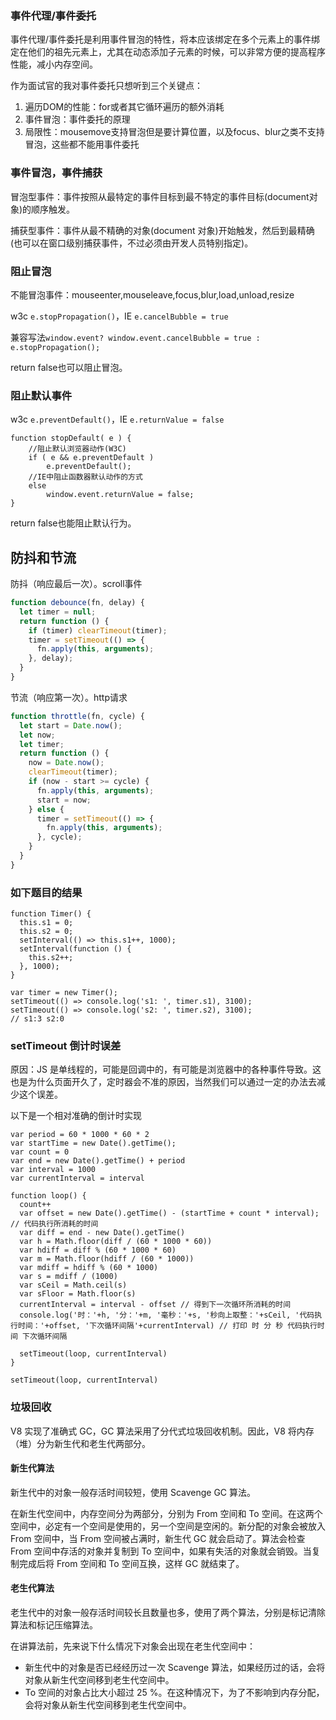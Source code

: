 

### 事件代理/事件委托

事件代理/事件委托是利用事件冒泡的特性，将本应该绑定在多个元素上的事件绑定在他们的祖先元素上，尤其在动态添加子元素的时候，可以非常方便的提高程序性能，减小内存空间。

作为面试官的我对事件委托只想听到三个关键点： 

1. 遍历DOM的性能：for或者其它循环遍历的额外消耗
2. 事件冒泡：事件委托的原理
3. 局限性：mousemove支持冒泡但是要计算位置，以及focus、blur之类不支持冒泡，这些都不能用事件委托

### 事件冒泡，事件捕获

冒泡型事件：事件按照从最特定的事件目标到最不特定的事件目标(document对象)的顺序触发。

捕获型事件：事件从最不精确的对象(document 对象)开始触发，然后到最精确(也可以在窗口级别捕获事件，不过必须由开发人员特别指定)。

### 阻止冒泡

不能冒泡事件：mouseenter,mouseleave,focus,blur,load,unload,resize

w3c `e.stopPropagation()`，IE `e.cancelBubble = true`

兼容写法`window.event? window.event.cancelBubble = true : e.stopPropagation();`

return false也可以阻止冒泡。

### 阻止默认事件

w3c `e.preventDefault()`，IE `e.returnValue = false`

```
function stopDefault( e ) { 
    //阻止默认浏览器动作(W3C) 
    if ( e && e.preventDefault ) 
        e.preventDefault(); 
    //IE中阻止函数器默认动作的方式 
    else 
        window.event.returnValue = false; 
} 
```

return false也能阻止默认行为。

## 防抖和节流

防抖（响应最后一次）。scroll事件

```js
function debounce(fn, delay) {
  let timer = null;
  return function () {
    if (timer) clearTimeout(timer);
    timer = setTimeout(() => {
      fn.apply(this, arguments);
    }, delay);
  }
} 
```

节流（响应第一次）。http请求

```js
function throttle(fn, cycle) {
  let start = Date.now();
  let now;
  let timer;
  return function () {
    now = Date.now();
    clearTimeout(timer);
    if (now - start >= cycle) {
      fn.apply(this, arguments);
      start = now;
    } else {
      timer = setTimeout(() => {
        fn.apply(this, arguments);
      }, cycle);
    }
  }
}  
```

### 如下题目的结果

```
function Timer() {
  this.s1 = 0;
  this.s2 = 0;
  setInterval(() => this.s1++, 1000);
  setInterval(function () {
    this.s2++;
  }, 1000);
}

var timer = new Timer();
setTimeout(() => console.log('s1: ', timer.s1), 3100);
setTimeout(() => console.log('s2: ', timer.s2), 3100); 
// s1:3 s2:0
```

### setTimeout 倒计时误差

原因：JS 是单线程的，可能是回调中的，有可能是浏览器中的各种事件导致。这也是为什么页面开久了，定时器会不准的原因，当然我们可以通过一定的办法去减少这个误差。

以下是一个相对准确的倒计时实现

```
var period = 60 * 1000 * 60 * 2
var startTime = new Date().getTime();
var count = 0
var end = new Date().getTime() + period
var interval = 1000
var currentInterval = interval

function loop() {
  count++
  var offset = new Date().getTime() - (startTime + count * interval); // 代码执行所消耗的时间
  var diff = end - new Date().getTime()
  var h = Math.floor(diff / (60 * 1000 * 60))
  var hdiff = diff % (60 * 1000 * 60)
  var m = Math.floor(hdiff / (60 * 1000))
  var mdiff = hdiff % (60 * 1000)
  var s = mdiff / (1000)
  var sCeil = Math.ceil(s)
  var sFloor = Math.floor(s)
  currentInterval = interval - offset // 得到下一次循环所消耗的时间
  console.log('时：'+h, '分：'+m, '毫秒：'+s, '秒向上取整：'+sCeil, '代码执行时间：'+offset, '下次循环间隔'+currentInterval) // 打印 时 分 秒 代码执行时间 下次循环间隔

  setTimeout(loop, currentInterval)
}

setTimeout(loop, currentInterval)
```

### 垃圾回收

V8 实现了准确式 GC，GC 算法采用了分代式垃圾回收机制。因此，V8 将内存（堆）分为新生代和老生代两部分。

#### 新生代算法

新生代中的对象一般存活时间较短，使用 Scavenge GC 算法。

在新生代空间中，内存空间分为两部分，分别为 From 空间和 To 空间。在这两个空间中，必定有一个空间是使用的，另一个空间是空闲的。新分配的对象会被放入 From 空间中，当 From 空间被占满时，新生代 GC 就会启动了。算法会检查 From 空间中存活的对象并复制到 To 空间中，如果有失活的对象就会销毁。当复制完成后将 From 空间和 To 空间互换，这样 GC 就结束了。

#### 老生代算法

老生代中的对象一般存活时间较长且数量也多，使用了两个算法，分别是标记清除算法和标记压缩算法。

在讲算法前，先来说下什么情况下对象会出现在老生代空间中：

- 新生代中的对象是否已经经历过一次 Scavenge 算法，如果经历过的话，会将对象从新生代空间移到老生代空间中。
- To 空间的对象占比大小超过 25 %。在这种情况下，为了不影响到内存分配，会将对象从新生代空间移到老生代空间中。

